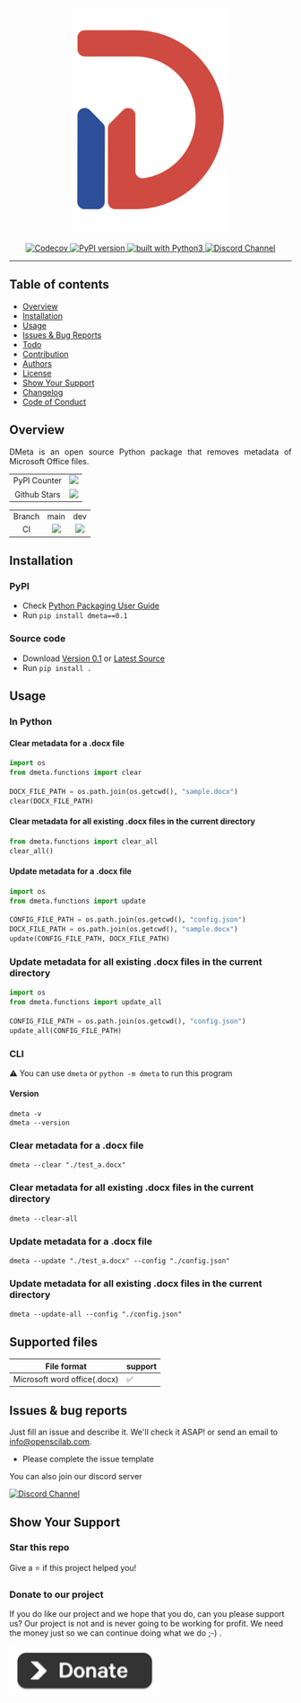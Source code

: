 <div align="center">
    <img src="https://github.com/openscilab/dmeta/raw/main/otherfiles/logo.png" width="280" height="400">
    <br/>
    <br/>
    <a href="https://codecov.io/gh/openscilab/dmeta">
        <img src="https://codecov.io/gh/openscilab/dmeta/branch/main/graph/badge.svg" alt="Codecov"/>
    </a>
    <a href="https://badge.fury.io/py/dmeta">
        <img src="https://badge.fury.io/py/dmeta.svg" alt="PyPI version" height="18">
    </a>
    <a href="https://www.python.org/">
        <img src="https://img.shields.io/badge/built%20with-Python3-green.svg" alt="built with Python3">
    </a>
    <a href="https://discord.gg/626twyuPZG">
        <img src="https://img.shields.io/discord/1064533716615049236.svg" alt="Discord Channel">
    </a>
</div>

----------

## Table of contents

* [Overview](https://github.com/openscilab/dmeta#overview)
* [Installation](https://github.com/openscilab/dmeta#installation)
* [Usage](https://github.com/openscilab/dmeta#usage)
* [Issues & Bug Reports](https://github.com/openscilab/dmeta#issues--bug-reports)
* [Todo](https://github.com/openscilab/dmeta/blob/main/TODO.md)
* [Contribution](https://github.com/openscilab/dmeta/blob/main/.github/CONTRIBUTING.md)
* [Authors](https://github.com/openscilab/dmeta/blob/main/AUTHORS.md)
* [License](https://github.com/openscilab/dmeta/blob/main/LICENSE)
* [Show Your Support](https://github.com/openscilab/dmeta#show-your-support)
* [Changelog](https://github.com/openscilab/dmeta/blob/main/CHANGELOG.md)
* [Code of Conduct](https://github.com/openscilab/dmeta/blob/main/.github/CODE_OF_CONDUCT.md)


## Overview
<p align="justify">
DMeta is an open source Python package that removes metadata of Microsoft Office files.
</p>
<table>
    <tr>
        <td align="center">PyPI Counter</td>
        <td align="center">
            <a href="http://pepy.tech/project/dmeta">
                <img src="http://pepy.tech/badge/dmeta">
            </a>
        </td>
    </tr>
    <tr>
        <td align="center">Github Stars</td>
        <td align="center">
            <a href="https://github.com/openscilab/dmeta">
                <img src="https://img.shields.io/github/stars/openscilab/dmeta.svg?style=social&label=Stars">
            </a>
        </td>
    </tr>
</table>
<table>
    <tr> 
        <td align="center">Branch</td>
        <td align="center">main</td>
        <td align="center">dev</td>
    </tr>
    <tr>
        <td align="center">CI</td>
        <td align="center">
            <img src="https://github.com/openscilab/dmeta/workflows/CI/badge.svg?branch=main">
        </td>
        <td align="center">
            <img src="https://github.com/openscilab/dmeta/workflows/CI/badge.svg?branch=dev">
            </td>
    </tr>
</table>


## Installation

### PyPI

- Check [Python Packaging User Guide](https://packaging.python.org/installing/)
- Run `pip install dmeta==0.1`
### Source code
- Download [Version 0.1](https://github.com/openscilab/dmeta/archive/v0.1.zip) or [Latest Source](https://github.com/openscilab/dmeta/archive/dev.zip)
- Run `pip install .`

## Usage
### In Python
#### Clear metadata for a .docx file
```python
import os
from dmeta.functions import clear

DOCX_FILE_PATH = os.path.join(os.getcwd(), "sample.docx")
clear(DOCX_FILE_PATH)
```
#### Clear metadata for all existing .docx files in the current directory
```python
from dmeta.functions import clear_all
clear_all()
```
#### Update metadata for a .docx file
```python
import os
from dmeta.functions import update

CONFIG_FILE_PATH = os.path.join(os.getcwd(), "config.json") 
DOCX_FILE_PATH = os.path.join(os.getcwd(), "sample.docx")
update(CONFIG_FILE_PATH, DOCX_FILE_PATH)
```

### Update metadata for all existing .docx files in the current directory
```python
import os
from dmeta.functions import update_all

CONFIG_FILE_PATH = os.path.join(os.getcwd(), "config.json") 
update_all(CONFIG_FILE_PATH)
```

### CLI
⚠️ You can use `dmeta` or `python -m dmeta` to run this program
#### Version
```console
dmeta -v
dmeta --version
```
### Clear metadata for a .docx file
```console
dmeta --clear "./test_a.docx"
```
### Clear metadata for all existing .docx files in the current directory
```console
dmeta --clear-all
```
### Update metadata for a .docx file
```console
dmeta --update "./test_a.docx" --config "./config.json"
```
### Update metadata for all existing .docx files in the current directory
```console
dmeta --update-all --config "./config.json"
```

## Supported files
| File format | support | 
| ---------------- | ---------------- | 
| Microsoft word office(.docx) | &#x2705; | 

## Issues & bug reports

Just fill an issue and describe it. We'll check it ASAP! or send an email to [info@openscilab.com](mailto:info@openscilab.com "info@openscilab.com"). 

- Please complete the issue template
 
You can also join our discord server

<a href="https://discord.gg/626twyuPZG">
  <img src="https://img.shields.io/discord/1064533716615049236.svg?style=for-the-badge" alt="Discord Channel">
</a>


## Show Your Support


### Star this repo

Give a ⭐️ if this project helped you!

### Donate to our project
If you do like our project and we hope that you do, can you please support us? Our project is not and is never going to be working for profit. We need the money just so we can continue doing what we do ;-) .			

<a href="https://openscilab.com/#donation" target="_blank"><img src="https://github.com/openscilab/dmeta/raw/main/otherfiles/donation.png" height="90px" width="270px" alt="DMeta Donation"></a>
